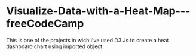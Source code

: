 # Visualize-Data-with-a-Heat-Map---freeCodeCamp

This  is one of the projects in wich i've used D3.Js to create a heat dashboard chart using imported object.
